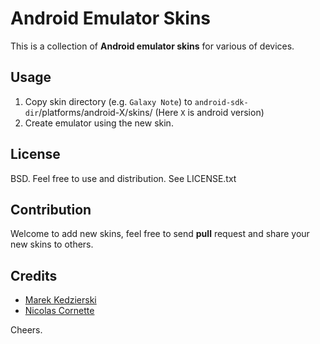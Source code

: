 Android Emulator Skins
======================

This is a collection of **Android emulator skins** for various of devices.

## Usage

1. Copy skin directory (e.g. `Galaxy Note`) to `android-sdk-dir`/platforms/android-X/skins/ (Here `X` is android version)
1. Create emulator using the new skin.

## License

 BSD. Feel free to use and distribution. See LICENSE.txt

## Contribution

Welcome to add new skins, feel free to send **pull** request and share your new skins to others.

## Credits

* [Marek Kedzierski](https://github.com/kedzie)
* [Nicolas Cornette](https://github.com/ncornette)

Cheers.

